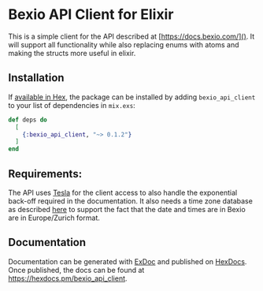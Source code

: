 # Bexio API Client for Elixir

This is a simple client for the API described at [https://docs.bexio.com/](). It will support all functionality while also replacing enums with atoms and
making the structs more useful in elixir.



## Installation

If [available in Hex](https://hex.pm/docs/publish), the package can be installed
by adding `bexio_api_client` to your list of dependencies in `mix.exs`:

```elixir
def deps do
  [
    {:bexio_api_client, "~> 0.1.2"}
  ]
end
```

## Requirements:

The API uses [Tesla](https://github.com/elixir-tesla/tesla) for the client access to also handle the exponential back-off required in the documentation.
It also needs a time zone database as described [here](https://hexdocs.pm/elixir/1.14.3/DateTime.html#module-time-zone-database) to support the fact that the
date and times are in Bexio are in Europe/Zurich format.


## Documentation 

Documentation can be generated with [ExDoc](https://github.com/elixir-lang/ex_doc)
and published on [HexDocs](https://hexdocs.pm). Once published, the docs can
be found at <https://hexdocs.pm/bexio_api_client>.

